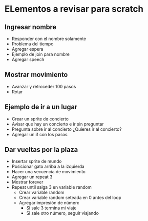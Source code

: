 # ELementos a revisar para scratch

## Ingresar nombre

- Responder con el nombre solamente
- Problema del tiempo
- Agregar espera
- Ejemplo de join para nombre
- Agregar speech


## Mostrar movimiento

- Avanzar y retroceder 100 pasos
- Rotar

## Ejemplo de ir a un lugar 
- Crear un sprite de concierto
- Avisar que hay un concierto e ir sin preguntar
- Pregunta sobre ir al concierto ¿Quieres ir al concierto?
- Agregar un if con los pasos

## Dar vueltas por la plaza
- Insertar sprite de mundo
- Posicionar gato arriba a la izquierda
- Hacer una secuencia de movimiento
- Agregar un repeat 3
- Mostrar forever
- Repeat until salga 3 en variable random
    - Crear variable random
    - Crear variable random seteada en 0 antes del loop
    - Agregar impresión de número
        - Si sale 3 termina mi viaje
        - Si sale otro número, seguir viajando







